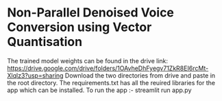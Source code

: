 # Non-Parallel Denoised Voice Conversion using Vector Quantisation

The trained model weights can be found in the drive link:
https://drive.google.com/drive/folders/1OAvheDhFyegv71ZkR8EI6rcMt-Xlqlz3?usp=sharing
Download the two directories from drive and paste in the root directory.
The requirements.txt has all the reuired libraries for the app which can be installed.
To run the app :- streamlit run app.py
